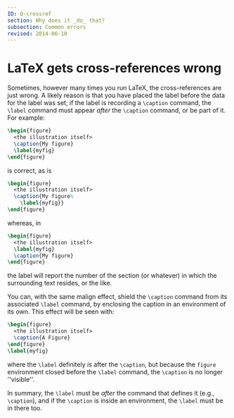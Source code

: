 ```yaml
---
ID: Q-crossref
section: Why does it _do_ that?
subsection: Common errors
revised: 2014-06-10
---
```

# LaTeX gets cross-references wrong

Sometimes, however many times you run LaTeX, the cross-references
are just wrong.  A likely reason is that you have placed the label
before the data for the label was set; if the label is recording a
`\caption` command, the `\label` command must appear
_after_ the `\caption` command, or be part of it. For example:
```latex
\begin{figure}
  <the illustration itself>
  \caption{My figure}
  \label{myfig}
\end{figure}
```
is correct, as is
<!-- {% raw %} -->
```latex
\begin{figure}
  <the illustration itself>
  \caption{My figure%
    \label{myfig}}
\end{figure}
```
<!-- {% endraw %} -->
whereas, in
```latex
\begin{figure}
  <the illustration itself>
  \label{myfig}
  \caption{My figure}
\end{figure}
```
the label will report the number of the section (or whatever) in which
the surrounding text resides, or the like.

You can, with the same malign effect, shield the `\caption` command
from its associated `\label` command, by enclosing the caption in an
environment of its own.  This effect will be seen with:
```latex
\begin{figure}
  <the illustration itself>
  \caption{A Figure}
\end{figure}
\label{myfig}
```
where the `\label` definitely _is_ after the `\caption`,
but because the `figure` environment closed before the
`\label` command, the `\caption` is no longer ''visible''.

In summary, the `\label` must be _after_ the command that
defines it (e.g., `\caption`), and if the `\caption` is inside
an environment, the `\label` must be in there too.

